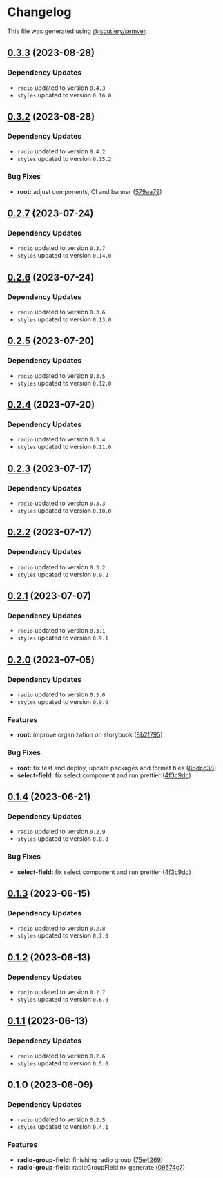 # Changelog

This file was generated using [@jscutlery/semver](https://github.com/jscutlery/semver).

## [0.3.3](https://github.com/Novatics/novatics-ui/compare/radio-group-field-0.3.2...radio-group-field-0.3.3) (2023-08-28)

### Dependency Updates

* `radio` updated to version `0.4.3`
* `styles` updated to version `0.16.0`
## [0.3.2](https://github.com/Novatics/novatics-ui/compare/radio-group-field-0.3.1...radio-group-field-0.3.2) (2023-08-28)

### Dependency Updates

* `radio` updated to version `0.4.2`
* `styles` updated to version `0.15.2`

### Bug Fixes

* **root:** adjust components, CI and banner ([579aa79](https://github.com/Novatics/novatics-ui/commit/579aa791c1358545b3b8d50be1d00dbbebad0f16))

## [0.2.7](https://github.com/Novatics/novatics-ui/compare/radio-group-field-0.2.6...radio-group-field-0.2.7) (2023-07-24)

### Dependency Updates

* `radio` updated to version `0.3.7`
* `styles` updated to version `0.14.0`
## [0.2.6](https://github.com/Novatics/novatics-ui/compare/radio-group-field-0.2.5...radio-group-field-0.2.6) (2023-07-24)

### Dependency Updates

* `radio` updated to version `0.3.6`
* `styles` updated to version `0.13.0`
## [0.2.5](https://github.com/Novatics/novatics-ui/compare/radio-group-field-0.2.4...radio-group-field-0.2.5) (2023-07-20)

### Dependency Updates

* `radio` updated to version `0.3.5`
* `styles` updated to version `0.12.0`
## [0.2.4](https://github.com/Novatics/novatics-ui/compare/radio-group-field-0.2.3...radio-group-field-0.2.4) (2023-07-20)

### Dependency Updates

* `radio` updated to version `0.3.4`
* `styles` updated to version `0.11.0`
## [0.2.3](https://github.com/Novatics/novatics-ui/compare/radio-group-field-0.2.2...radio-group-field-0.2.3) (2023-07-17)

### Dependency Updates

* `radio` updated to version `0.3.3`
* `styles` updated to version `0.10.0`
## [0.2.2](https://github.com/Novatics/novatics-ui/compare/radio-group-field-0.2.1...radio-group-field-0.2.2) (2023-07-17)

### Dependency Updates

* `radio` updated to version `0.3.2`
* `styles` updated to version `0.9.2`
## [0.2.1](https://github.com/Novatics/novatics-ui/compare/radio-group-field-0.2.0...radio-group-field-0.2.1) (2023-07-07)

### Dependency Updates

* `radio` updated to version `0.3.1`
* `styles` updated to version `0.9.1`
## [0.2.0](https://github.com/Novatics/novatics-ui/compare/radio-group-field-0.1.3...radio-group-field-0.2.0) (2023-07-05)

### Dependency Updates

* `radio` updated to version `0.3.0`
* `styles` updated to version `0.9.0`

### Features

* **root:** improve organization on storybook ([8b2f795](https://github.com/Novatics/novatics-ui/commit/8b2f795811ab8304bb7d6ce2f56311949b3561d1))


### Bug Fixes

* **root:** fix test and deploy, update packages and format files ([86dcc38](https://github.com/Novatics/novatics-ui/commit/86dcc38a7efde19ca7051746e646663aea19ee28))
* **select-field:** fix select component and run prettier ([4f3c9dc](https://github.com/Novatics/novatics-ui/commit/4f3c9dc0054f09f53f07b2719dffe4185f4b0982))

## [0.1.4](https://github.com/Novatics/novatics-ui/compare/radio-group-field-0.1.3...radio-group-field-0.1.4) (2023-06-21)

### Dependency Updates

* `radio` updated to version `0.2.9`
* `styles` updated to version `0.8.0`

### Bug Fixes

* **select-field:** fix select component and run prettier ([4f3c9dc](https://github.com/Novatics/novatics-ui/commit/4f3c9dc0054f09f53f07b2719dffe4185f4b0982))

## [0.1.3](https://github.com/Novatics/novatics-ui/compare/radio-group-field-0.1.2...radio-group-field-0.1.3) (2023-06-15)

### Dependency Updates

* `radio` updated to version `0.2.8`
* `styles` updated to version `0.7.0`
## [0.1.2](https://github.com/Novatics/novatics-ui/compare/radio-group-field-0.1.1...radio-group-field-0.1.2) (2023-06-13)

### Dependency Updates

* `radio` updated to version `0.2.7`
* `styles` updated to version `0.6.0`
## [0.1.1](https://github.com/Novatics/novatics-ui/compare/radio-group-field-0.1.0...radio-group-field-0.1.1) (2023-06-13)

### Dependency Updates

* `radio` updated to version `0.2.6`
* `styles` updated to version `0.5.0`
## 0.1.0 (2023-06-09)

### Dependency Updates

* `radio` updated to version `0.2.5`
* `styles` updated to version `0.4.1`

### Features

* **radio-group-field:** finishing radio group ([75e4269](https://github.com/Novatics/novatics-ui/commit/75e4269984ccbc40e7f6cf3ca20b2268f0928dda))
* **radio-group-field:** radioGroupField nx generate ([09574c7](https://github.com/Novatics/novatics-ui/commit/09574c7ad2b86db4a1859c0249651785ebfa6a9b))

